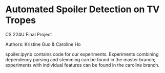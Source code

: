 # Automated Spoiler Detection on TV Tropes

CS 224U Final Project

Authors: Kristine Guo & Caroline Ho

spoiler.ipynb contains code for our experiments. Experiments combining dependency parsing and stemming can be found in the master branch; experiments with individual features can be found in the caroline branch.

